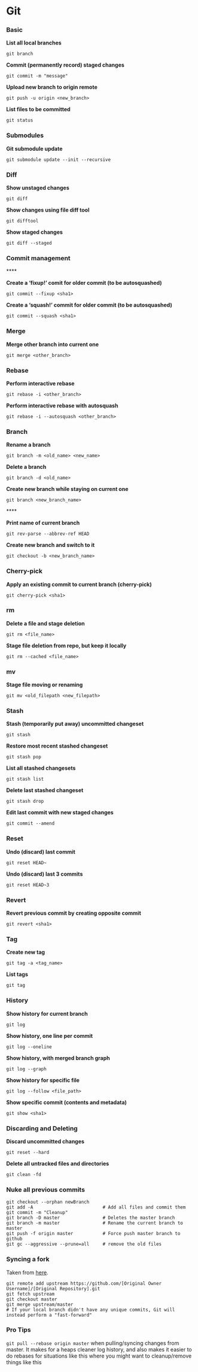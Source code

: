 # Git

### **Basic**

**List all local branches**

```text
git branch
```

**Commit \(permanently record\) staged changes**

```text
git commit -m "message"
```

**Upload new branch to origin remote**

```text
git push -u origin <new_branch>
```

**List files to be committed**

```text
git status
```

### **Submodules**

**Git submodule update**

```text
git submodule update --init --recursive
```

### **Diff**

**Show unstaged changes**

```text
git diff
```

**Show changes using file diff tool**

```text
git difftool
```

**Show staged changes**

```text
git diff --staged
```

### **Commit management**

\*\*\*\*

**Create a ‘fixup!’ comit for older commit \(to be autosquashed\)**

```text
git commit --fixup <sha1>
```

**Create a ‘squash!’ commit for older commit \(to be autosquashed\)**

```text
git commit --squash <sha1>
```

### **Merge**

**Merge other branch into current one**

```text
git merge <other_branch>
```

### Rebase

**Perform interactive rebase**

```text
git rebase -i <other_branch>
```

**Perform interactive rebase with autosquash**

```text
git rebase -i --autosquash <other_branch>
```

### **Branch**

**Rename a branch**

```text
git branch -m <old_name> <new_name>
```

**Delete a branch**

```text
git branch -d <old_name>
```

**Create new branch while staying on current one**

```text
git branch <new_branch_name>
```

\*\*\*\*

**Print name of current branch**

```text
git rev-parse --abbrev-ref HEAD
```

**Create new branch and switch to it**

```text
git checkout -b <new_branch_name>
```

### **Cherry-pick**

**Apply an existing commit to current branch \(cherry-pick\)**

```text
git cherry-pick <sha1>
```

### rm

**Delete a file and stage deletion**

```text
git rm <file_name>
```

**Stage file deletion from repo, but keep it locally**

```text
git rm --cached <file_name>
```

### **mv**

**Stage file moving or renaming**

```text
git mv <old_filepath <new_filepath>
```

### **Stash**

**Stash \(temporarily put away\) uncommitted changeset**

```text
git stash
```

**Restore most recent stashed changeset**

```text
git stash pop
```

**List all stashed changesets**

```text
git stash list
```

**Delete last stashed changeset**

```text
git stash drop
```

**Edit last commit with new staged changes**

```text
git commit --amend
```

### **Reset**

**Undo \(discard\) last commit**

```text
git reset HEAD~
```

**Undo \(discard\) last 3 commits**

```text
git reset HEAD~3
```

### **Revert**

**Revert previous commit by creating opposite commit**

```text
git revert <sha1>
```

### **Tag**

**Create new tag**

```text
git tag -a <tag_name>
```

**List tags**

```text
git tag
```

### **History**

**Show history for current branch**

```text
git log
```

**Show history, one line per commit**

```text
git log --oneline
```

**Show history, with merged branch graph**

```text
git log --graph
```

**Show history for specific file**

```text
git log --follow <file_path>
```

**Show specific commit \(contents and metadata\)**

```text
git show <sha1>
```

### **Discarding and Deleting**

**Discard uncommitted changes**

```text
git reset --hard
```

**Delete all untracked files and directories**

```text
git clean -fd
```

### Nuke all previous commits

```text
git checkout --orphan newBranch
git add -A                          # Add all files and commit them
git commit -m "Cleanup"
git branch -D master                # Deletes the master branch
git branch -m master                # Rename the current branch to master
git push -f origin master           # Force push master branch to github
git gc --aggressive --prune=all     # remove the old files
```

### Syncing a fork

Taken from [here](https://help.github.com/en/articles/syncing-a-fork).

```text
git remote add upstream https://github.com/[Original Owner Username]/[Original Repository].git
git fetch upstream
git checkout master
git merge upstream/master
# If your local branch didn't have any unique commits, Git will instead perform a "fast-forward"
```

### Pro Tips

`git pull --rebase origin master` when pulling/syncing changes from master. It makes for a heaps cleaner log history, and also makes it easier to do rebases for situations like this where you might want to cleanup/remove things like this

